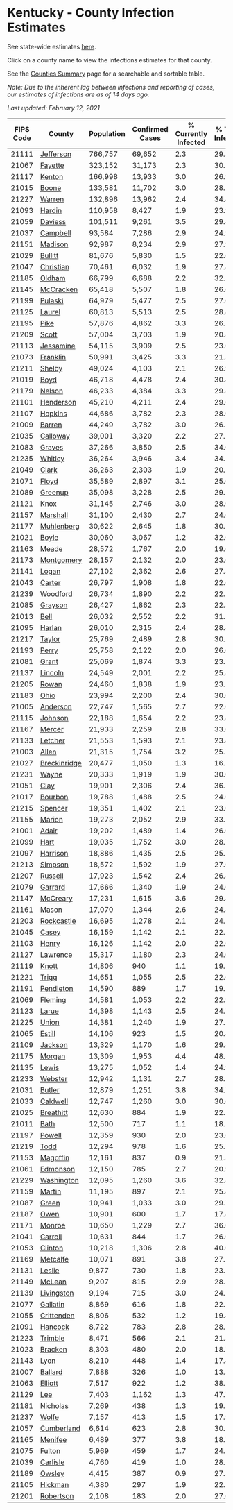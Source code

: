 # Kentucky - County Infection Estimates

See state-wide estimates [here](/infections/us-ky).

Click on a county name to view the infections estimates for that county.

See the [Counties Summary](/infections/summary-counties) page for a searchable and sortable table.

*Note: Due to the inherent lag between infections and reporting of cases, our estimates of infections are as of 14 days ago.*

*Last updated: February 12, 2021*

|   FIPS Code |                       County |   Population |   Confirmed Cases |   % Currently Infected |   % Total Infected |
|-------------|------------------------------|--------------|-------------------|------------------------|--------------------|
|       21111 |       [Jefferson](jefferson) |      766,757 |            69,652 |                    2.3 |               29.3 |
|       21067 |           [Fayette](fayette) |      323,152 |            31,173 |                    2.3 |               30.5 |
|       21117 |             [Kenton](kenton) |      166,998 |            13,933 |                    3.0 |               26.9 |
|       21015 |               [Boone](boone) |      133,581 |            11,702 |                    3.0 |               28.1 |
|       21227 |             [Warren](warren) |      132,896 |            13,962 |                    2.4 |               34.4 |
|       21093 |             [Hardin](hardin) |      110,958 |             8,427 |                    1.9 |               23.9 |
|       21059 |           [Daviess](daviess) |      101,511 |             9,261 |                    3.5 |               29.4 |
|       21037 |         [Campbell](campbell) |       93,584 |             7,286 |                    2.9 |               24.9 |
|       21151 |           [Madison](madison) |       92,987 |             8,234 |                    2.9 |               27.9 |
|       21029 |           [Bullitt](bullitt) |       81,676 |             5,830 |                    1.5 |               22.6 |
|       21047 |       [Christian](christian) |       70,461 |             6,032 |                    1.9 |               27.4 |
|       21185 |             [Oldham](oldham) |       66,799 |             6,688 |                    2.2 |               32.5 |
|       21145 |       [McCracken](mccracken) |       65,418 |             5,507 |                    1.8 |               26.6 |
|       21199 |           [Pulaski](pulaski) |       64,979 |             5,477 |                    2.5 |               27.0 |
|       21125 |             [Laurel](laurel) |       60,813 |             5,513 |                    2.5 |               28.4 |
|       21195 |                 [Pike](pike) |       57,876 |             4,862 |                    3.3 |               26.5 |
|       21209 |               [Scott](scott) |       57,004 |             3,703 |                    1.9 |               20.8 |
|       21113 |       [Jessamine](jessamine) |       54,115 |             3,909 |                    2.5 |               23.0 |
|       21073 |         [Franklin](franklin) |       50,991 |             3,425 |                    3.3 |               21.3 |
|       21211 |             [Shelby](shelby) |       49,024 |             4,103 |                    2.1 |               26.9 |
|       21019 |                 [Boyd](boyd) |       46,718 |             4,478 |                    2.4 |               30.4 |
|       21179 |             [Nelson](nelson) |       46,233 |             4,384 |                    3.3 |               29.8 |
|       21101 |       [Henderson](henderson) |       45,210 |             4,211 |                    2.4 |               29.6 |
|       21107 |           [Hopkins](hopkins) |       44,686 |             3,782 |                    2.3 |               28.0 |
|       21009 |             [Barren](barren) |       44,249 |             3,782 |                    3.0 |               26.5 |
|       21035 |         [Calloway](calloway) |       39,001 |             3,320 |                    2.2 |               27.2 |
|       21083 |             [Graves](graves) |       37,266 |             3,850 |                    2.5 |               34.0 |
|       21235 |           [Whitley](whitley) |       36,264 |             3,946 |                    3.4 |               34.1 |
|       21049 |               [Clark](clark) |       36,263 |             2,303 |                    1.9 |               20.5 |
|       21071 |               [Floyd](floyd) |       35,589 |             2,897 |                    3.1 |               25.6 |
|       21089 |           [Greenup](greenup) |       35,098 |             3,228 |                    2.5 |               29.1 |
|       21121 |                 [Knox](knox) |       31,145 |             2,746 |                    3.0 |               28.0 |
|       21157 |         [Marshall](marshall) |       31,100 |             2,430 |                    2.7 |               24.6 |
|       21177 |     [Muhlenberg](muhlenberg) |       30,622 |             2,645 |                    1.8 |               30.2 |
|       21021 |               [Boyle](boyle) |       30,060 |             3,067 |                    1.2 |               32.6 |
|       21163 |               [Meade](meade) |       28,572 |             1,767 |                    2.0 |               19.6 |
|       21173 |     [Montgomery](montgomery) |       28,157 |             2,132 |                    2.0 |               23.6 |
|       21141 |               [Logan](logan) |       27,102 |             2,362 |                    2.6 |               27.8 |
|       21043 |             [Carter](carter) |       26,797 |             1,908 |                    1.8 |               22.6 |
|       21239 |         [Woodford](woodford) |       26,734 |             1,890 |                    2.2 |               22.5 |
|       21085 |           [Grayson](grayson) |       26,427 |             1,862 |                    2.3 |               22.8 |
|       21013 |                 [Bell](bell) |       26,032 |             2,552 |                    2.2 |               31.1 |
|       21095 |             [Harlan](harlan) |       26,010 |             2,315 |                    2.4 |               28.4 |
|       21217 |             [Taylor](taylor) |       25,769 |             2,489 |                    2.8 |               30.2 |
|       21193 |               [Perry](perry) |       25,758 |             2,122 |                    2.0 |               26.0 |
|       21081 |               [Grant](grant) |       25,069 |             1,874 |                    3.3 |               23.7 |
|       21137 |           [Lincoln](lincoln) |       24,549 |             2,001 |                    2.2 |               25.8 |
|       21205 |               [Rowan](rowan) |       24,460 |             1,838 |                    1.9 |               23.5 |
|       21183 |                 [Ohio](ohio) |       23,994 |             2,200 |                    2.4 |               30.0 |
|       21005 |         [Anderson](anderson) |       22,747 |             1,565 |                    2.7 |               22.0 |
|       21115 |           [Johnson](johnson) |       22,188 |             1,654 |                    2.2 |               23.4 |
|       21167 |             [Mercer](mercer) |       21,933 |             2,259 |                    2.8 |               33.0 |
|       21133 |           [Letcher](letcher) |       21,553 |             1,593 |                    2.1 |               23.4 |
|       21003 |               [Allen](allen) |       21,315 |             1,754 |                    3.2 |               25.7 |
|       21027 | [Breckinridge](breckinridge) |       20,477 |             1,050 |                    1.3 |               16.1 |
|       21231 |               [Wayne](wayne) |       20,333 |             1,919 |                    1.9 |               30.0 |
|       21051 |                 [Clay](clay) |       19,901 |             2,306 |                    2.4 |               36.5 |
|       21017 |           [Bourbon](bourbon) |       19,788 |             1,488 |                    2.5 |               24.0 |
|       21215 |           [Spencer](spencer) |       19,351 |             1,402 |                    2.1 |               23.0 |
|       21155 |             [Marion](marion) |       19,273 |             2,052 |                    2.9 |               33.2 |
|       21001 |               [Adair](adair) |       19,202 |             1,489 |                    1.4 |               26.0 |
|       21099 |                 [Hart](hart) |       19,035 |             1,752 |                    3.0 |               28.7 |
|       21097 |         [Harrison](harrison) |       18,886 |             1,435 |                    2.5 |               25.1 |
|       21213 |           [Simpson](simpson) |       18,572 |             1,592 |                    1.9 |               27.6 |
|       21207 |           [Russell](russell) |       17,923 |             1,542 |                    2.4 |               26.8 |
|       21079 |           [Garrard](garrard) |       17,666 |             1,340 |                    1.9 |               24.0 |
|       21147 |         [McCreary](mccreary) |       17,231 |             1,615 |                    3.6 |               29.4 |
|       21161 |               [Mason](mason) |       17,070 |             1,344 |                    2.6 |               24.8 |
|       21203 |     [Rockcastle](rockcastle) |       16,695 |             1,278 |                    2.1 |               24.5 |
|       21045 |               [Casey](casey) |       16,159 |             1,142 |                    2.1 |               22.5 |
|       21103 |               [Henry](henry) |       16,126 |             1,142 |                    2.0 |               22.6 |
|       21127 |         [Lawrence](lawrence) |       15,317 |             1,180 |                    2.3 |               24.0 |
|       21119 |               [Knott](knott) |       14,806 |               940 |                    1.1 |               19.5 |
|       21221 |               [Trigg](trigg) |       14,651 |             1,055 |                    2.5 |               22.6 |
|       21191 |       [Pendleton](pendleton) |       14,590 |               889 |                    1.7 |               19.2 |
|       21069 |           [Fleming](fleming) |       14,581 |             1,053 |                    2.2 |               22.9 |
|       21123 |               [Larue](larue) |       14,398 |             1,143 |                    2.5 |               24.7 |
|       21225 |               [Union](union) |       14,381 |             1,240 |                    1.9 |               27.2 |
|       21065 |             [Estill](estill) |       14,106 |               923 |                    1.5 |               20.4 |
|       21109 |           [Jackson](jackson) |       13,329 |             1,170 |                    1.6 |               29.4 |
|       21175 |             [Morgan](morgan) |       13,309 |             1,953 |                    4.4 |               48.5 |
|       21135 |               [Lewis](lewis) |       13,275 |             1,052 |                    1.4 |               24.9 |
|       21233 |           [Webster](webster) |       12,942 |             1,131 |                    2.7 |               28.1 |
|       21031 |             [Butler](butler) |       12,879 |             1,251 |                    3.8 |               34.7 |
|       21033 |         [Caldwell](caldwell) |       12,747 |             1,260 |                    3.0 |               30.6 |
|       21025 |       [Breathitt](breathitt) |       12,630 |               884 |                    1.9 |               22.2 |
|       21011 |                 [Bath](bath) |       12,500 |               717 |                    1.1 |               18.5 |
|       21197 |             [Powell](powell) |       12,359 |               930 |                    2.0 |               23.6 |
|       21219 |                 [Todd](todd) |       12,294 |               978 |                    1.6 |               25.7 |
|       21153 |         [Magoffin](magoffin) |       12,161 |               837 |                    0.9 |               21.3 |
|       21061 |         [Edmonson](edmonson) |       12,150 |               785 |                    2.7 |               20.9 |
|       21229 |     [Washington](washington) |       12,095 |             1,260 |                    3.6 |               32.8 |
|       21159 |             [Martin](martin) |       11,195 |               897 |                    2.1 |               25.4 |
|       21087 |               [Green](green) |       10,941 |             1,033 |                    3.0 |               29.7 |
|       21187 |                 [Owen](owen) |       10,901 |               600 |                    1.7 |               17.4 |
|       21171 |             [Monroe](monroe) |       10,650 |             1,229 |                    2.7 |               36.0 |
|       21041 |           [Carroll](carroll) |       10,631 |               844 |                    1.7 |               26.0 |
|       21053 |           [Clinton](clinton) |       10,218 |             1,306 |                    2.8 |               40.0 |
|       21169 |         [Metcalfe](metcalfe) |       10,071 |               891 |                    3.8 |               27.2 |
|       21131 |             [Leslie](leslie) |        9,877 |               730 |                    1.8 |               23.2 |
|       21149 |             [McLean](mclean) |        9,207 |               815 |                    2.9 |               28.5 |
|       21139 |     [Livingston](livingston) |        9,194 |               715 |                    3.0 |               24.2 |
|       21077 |         [Gallatin](gallatin) |        8,869 |               616 |                    1.8 |               22.1 |
|       21055 |     [Crittenden](crittenden) |        8,806 |               532 |                    1.2 |               19.4 |
|       21091 |           [Hancock](hancock) |        8,722 |               783 |                    2.8 |               28.5 |
|       21223 |           [Trimble](trimble) |        8,471 |               566 |                    2.1 |               21.3 |
|       21023 |           [Bracken](bracken) |        8,303 |               480 |                    2.0 |               18.7 |
|       21143 |                 [Lyon](lyon) |        8,210 |               448 |                    1.4 |               17.4 |
|       21007 |           [Ballard](ballard) |        7,888 |               326 |                    1.0 |               13.3 |
|       21063 |           [Elliott](elliott) |        7,517 |               922 |                    1.2 |               38.1 |
|       21129 |                   [Lee](lee) |        7,403 |             1,162 |                    1.3 |               47.7 |
|       21181 |         [Nicholas](nicholas) |        7,269 |               438 |                    1.3 |               19.2 |
|       21237 |               [Wolfe](wolfe) |        7,157 |               413 |                    1.5 |               17.9 |
|       21057 |     [Cumberland](cumberland) |        6,614 |               623 |                    2.8 |               30.5 |
|       21165 |           [Menifee](menifee) |        6,489 |               377 |                    3.8 |               18.7 |
|       21075 |             [Fulton](fulton) |        5,969 |               459 |                    1.7 |               24.5 |
|       21039 |         [Carlisle](carlisle) |        4,760 |               419 |                    1.0 |               28.1 |
|       21189 |             [Owsley](owsley) |        4,415 |               387 |                    0.9 |               27.3 |
|       21105 |           [Hickman](hickman) |        4,380 |               297 |                    1.9 |               22.1 |
|       21201 |       [Robertson](robertson) |        2,108 |               183 |                    2.0 |               27.6 |